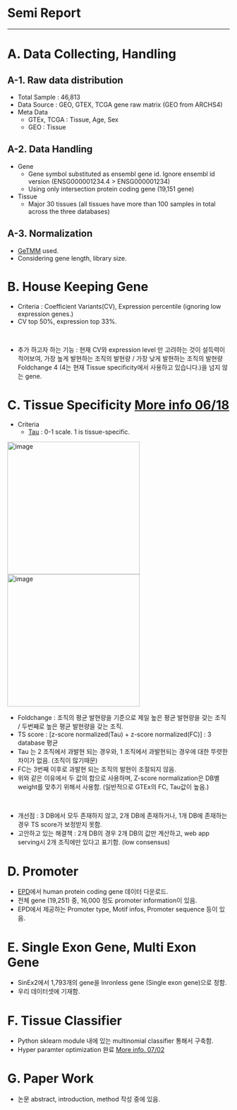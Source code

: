 # Semi Report

****

# A. Data Collecting, Handling
## A-1. Raw data distribution
  + Total Sample : 46,813
  + Data Source : GEO, GTEX, TCGA gene raw matrix (GEO from ARCHS4)
  + Meta Data 
    - GTEx, TCGA : Tissue, Age, Sex
    - GEO : Tissue
## A-2. Data Handling
  + Gene 
    - Gene symbol substituted as ensembl gene id. Ignore ensembl id version (ENSG000001234.4 > ENSG000001234)
    - Using only intersection protein coding gene (19,151 gene)
  + Tissue
    - Major 30 tissues (all tissues have more than 100 samples in total across the three databases)
## A-3. Normalization
  + [GeTMM](https://bmcbioinformatics.biomedcentral.com/articles/10.1186/s12859-018-2246-7) used.
  + Considering gene length, library size.

# B. House Keeping Gene
+ Criteria : Coefficient Variants(CV), Expression percentile (ignoring low expression genes.)
+ CV top 50%, expression top 33%.

</br>

+ 추가 하고자 하는 기능 : 현재 CV와 expression level 만 고려하는 것이 설득력이 적어보여, 가장 높게 발현하는 조직의 발현량 / 가장 낮게 발현하는 조직의 발현량 Foldchange 4 (4는 현재 Tissue specificity에서 사용하고 있습니다.)을 넘지 않는 gene.

# C. Tissue Specificity [More info 06/18](https://github.com/Park-JungJoon/Human-transcriptome-atlas/blob/main/Weekly%20Report.md)
+ Criteria
  - [Tau](https://academic.oup.com/bib/article/18/2/205/2562739) : 0-1 scale. 1 is tissue-specific. 

<img width="300" alt="image" src="https://github.com/Park-JungJoon/Human-transcriptome-atlas/assets/97942772/8b7f2cfb-4a47-4c59-bef4-b2aaec2ea9ee">

<img width="300" alt="image" src="https://github.com/Park-JungJoon/Human-transcriptome-atlas/assets/97942772/83938eaa-20a3-42f6-9994-5bc6724c172e">

  - Foldchange : 조직의 평균 발현량을 기준으로 제일 높은 평균 발현량을 갖는 조직 / 두번째로 높은 평균 발현량을 갖는 조직.
  - TS score : [z-score normalized(Tau) + z-score normalized(FC)] : 3 database 평균
  - Tau 는 2 조직에서 과발현 되는 경우와, 1 조직에서 과발현되는 경우에 대한 뚜렷한 차이가 없음. (조직이 많기때문)
  - FC는 3번째 이후로 과발현 되는 조직의 발현이 조절되지 않음.
  - 위와 같은 이유에서 두 값의 합으로 사용하며, Z-score normalization은 DB별 weight를 맞추기 위해서 사용함. (일반적으로 GTEx의 FC, Tau값이 높음.)

</br>

+ 개선점 : 3 DB에서 모두 존재하지 않고, 2개 DB에 존재하거나, 1개 DB에 존재하는 경우 TS score가 보정받지 못함.
+ 고안하고 있는 해결책 : 2개 DB의 경우 2개 DB의 값만 계산하고, web app serving시 2개 조직에만 있다고 표기함. (low consensus)


# D. Promoter
+ [EPD](https://epd.expasy.org/epd)에서 human protein coding gene 데이터 다운로드.
+ 전체 gene (19,251) 중, 16,000 정도 promoter information이 있음.
+ EPD에서 제공하는 Promoter type, Motif infos, Promoter sequence 등이 있음.

# E. Single Exon Gene, Multi Exon Gene
 + SinEx2에서 1,793개의 gene을 Inronless gene (Single exon gene)으로 정함.
 + 우리 데이터셋에 기재함.

# F. Tissue Classifier
+ Python sklearn module 내에 있는 multinomial classifier 통해서 구축함.
+ Hyper paramter optimization 완료 [More info. 07/02](https://github.com/Park-JungJoon/Human-transcriptome-atlas/blob/main/Weekly%20Report.md)

# G. Paper Work
+ 논문 abstract, introduction, method 작성 중에 있음. 
